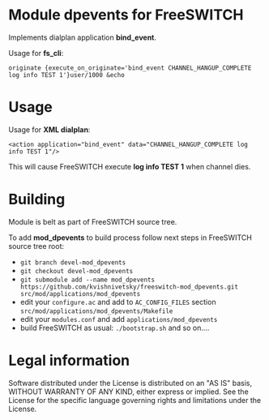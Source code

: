 # Module dpevents for FreeSWITCH

Implements dialplan application **bind_event**.

Usage for **fs_cli**:

`originate {execute_on_originate='bind_event CHANNEL_HANGUP_COMPLETE log info TEST 1'}user/1000 &echo`

# Usage

Usage for **XML dialplan**:

`<action application="bind_event" data="CHANNEL_HANGUP_COMPLETE log info TEST 1"/>`

This will cause FreeSWITCH execute **log info TEST 1** when channel dies.

# Building

Module is belt as part of FreeSWITCH source tree.

To add **mod_dpevents** to build process follow next steps in FreeSWITCH source tree root:

+ `git branch devel-mod_dpevents`
+ `git checkout devel-mod_dpevents`
+ `git submodule add --name mod_dpevents https://github.com/kvishnivetsky/freeswitch-mod_dpevents.git src/mod/applications/mod_dpevents`
+ edit your `configure.ac` and add to `AC_CONFIG_FILES` section `src/mod/applications/mod_dpevents/Makefile`
+ edit your `modules.conf` and add `applications/mod_dpevents`
+ build FreeSWITCH as usual: `./bootstrap.sh` and so on....

# Legal information

Software distributed under the License is distributed on an "AS IS" basis,
WITHOUT WARRANTY OF ANY KIND, either express or implied. See the License
for the specific language governing rights and limitations under the License.
